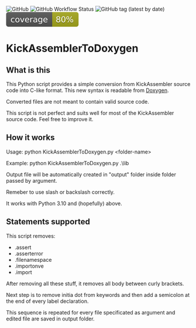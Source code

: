 ![GitHub](https://img.shields.io/github/license/intoinside/KickAssemblerToDoxygen?style=flat) ![GitHub Workflow Status](https://img.shields.io/github/actions/workflow/status/intoinside/KickAssemblerToDoxygen/python-app.yml?style=flat) ![GitHub tag (latest by date)](https://img.shields.io/github/v/tag/intoinside/KickAssemblerToDoxygen?style=flat) ![Coverage](./coverage.svg)

# KickAssemblerToDoxygen

## What is this
This Python script provides a simple conversion from 
KickAssembler source code into C-like format. This new syntax
is readable from [Doxygen](https://www.doxygen.nl/index.html).

Converted files are not meant to contain valid source code.

This script is not perfect and suits well for most of the 
KickAssembler source code. Feel free to improve it.

## How it works

Usage: python KickAssemblerToDoxygen.py &lt;folder-name&gt;

Example: python KickAssemblerToDoxygen.py .\\lib

Output file will be automatically created in "output" folder
inside folder passed by argument.

Remeber to use slash or backslash correctly.

It works with Python 3.10 and (hopefully) above.

## Statements supported

This script removes:
* .assert
* .asserterror
* .filenamespace
* .importonve
* .import

After removing all these stuff, it removes all body between curly brackets.

Next step is to remove initia dot from keywords and then add a semicolon at the end of every label declaration.

This sequence is repeated for every file specificated as argument and edited file are saved in output folder.
